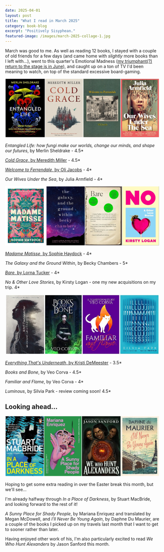 ```yaml
---
date: 2025-04-01
layout: post
title: "What I read in March 2025"
category: book-blog
excerpt: "Positively Sisyphean."
featured-image: /images/march-2025-collage-1.jpg
---
```


March was good to me. As well as reading 12 books, I stayed with a couple of old friends for a few days (and came home with *slightly* more books than I left with...), went to this quarter's Emotional Madness ([my triumphant(?) return to the stage is in June](https://colchesterartscentre.ticketsolve.com/ticketbooth/shows/1173658327/events/428675492)), and caught up on a ton of TV I'd been meaning to watch, on top of the standard excessive board-gaming.

![Entangled Life, Cold Grace, Welcome to Ferrendale, Our Wives Under the Sea](/images/march-2025-collage-1.jpg)

<cite>Entangled Life: how fungi make our worlds, change our minds, and shape our futures</cite>, by Merlin Sheldrake - 4.5*

[<cite>Cold Grace</cite>, by Meredith Miller](/blog-tour-cold-grace/) - 4.5*

[<cite>Welcome to Ferrendale</cite>, by Oli Jacobs](/welcome-to-ferrendale-by-oli-jacbos/) - 4*

<cite>Our Wives Under the Sea</cite>, by Julia Armfield - 4*

![Madame Matisse, The Galaxy and the Ground Within, Bare, No and Other Love Stories](/images/march-2025-collage-2.jpg)

[<cite>Madame Matisse</cite>, by Sophie Haydock](/blog-tour-madame-matisse) - 4*

<cite>The Galaxy and the Ground Within</cite>, by Becky Chambers - 5*

[<cite>Bare</cite>, by Lorna Tucker](/blog-tour-bare/) - 4*

<cite>No & Other Love Stories</cite>, by Kirsty Logan - one my new acquisitions on my trip. 4*

![Everything That's Underneath, Books and Bone, Familiar and Flame, Luminous](/images/march-2025-collage-3.jpg)

[<cite>Everything That's Underneath</cite>, by Kristi DeMeester](/everything-thats-underneath-by-kristi-demeester/) - 3.5*

<cite>Books and Bone</cite>, by Veo Corva - 4.5*

<cite>Familiar and Flame</cite>, by Veo Corva - 4*

<cite>Luminous</cite>, by Silvia Park - review coming soon! 4.5*

## Looking ahead...

![In a Place of Darkness, A Sunny Place for Shady People, We Who Hunt Alexanders, I'll Never Be Young Again](/images/march-2025-collage-4.jpg)

Hoping to get some extra reading in over the Easter break this month, but we'll see...

I'm already halfway through <cite>In a Place of Darkness</cite>, by Stuart MacBride, and looking forward to the rest of it!

<cite>A Sunny Place for Shady People</cite>, by Mariana Enriquez and translated by Megan McDowell, and <cite>I'll Never Be Young Again</cite>, by Daphne Du Maurier, are a couple of the books I picked up on my travels last month that I want to get to sooner rather than later.

Having enjoyed other work of his, I'm also particularly excited to read <cite>We Who Hunt Alexanders</cite> by Jason Sanford this month.